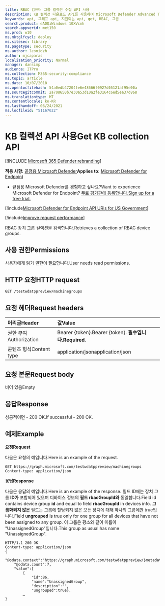 ```yaml
---
title: RBAC 컴퓨터 그룹 컬렉션 수집 API 사용
description: KB 컬렉션 다운로드 API를 사용하여 Microsoft Defender Advanced Threat Protection에서 RBAC 장치 그룹 컬렉션을 검색하는 방법을 학습합니다.
keywords: api, 그래프 api, 지원되는 api, get, RBAC, 그룹
search.product: eADQiWindows 10XVcnh
search.appverid: met150
ms.prod: w10
ms.mktglfcycl: deploy
ms.sitesec: library
ms.pagetype: security
ms.author: leonidzh
author: mjcaparas
localization_priority: Normal
manager: dansimp
audience: ITPro
ms.collection: M365-security-compliance
ms.topic: article
ms.date: 10/07/2018
ms.openlocfilehash: 54a0edb47204fe6e48666f0927d05121af95e00a
ms.sourcegitcommit: 2a708650b7e30a53d10a2fe3164c6ed5ea37d868
ms.translationtype: MT
ms.contentlocale: ko-KR
ms.lasthandoff: 03/24/2021
ms.locfileid: "51167022"
---
```

# <a name="get-kb-collection-api"></a><span data-ttu-id="75158-104">KB 컬렉션 API 사용</span><span class="sxs-lookup"><span data-stu-id="75158-104">Get KB collection API</span></span>

[!INCLUDE [Microsoft 365 Defender rebranding](../../includes/microsoft-defender.md)]


<span data-ttu-id="75158-105">**적용 사항:** [끝점용 Microsoft Defender](https://go.microsoft.com/fwlink/p/?linkid=2154037)</span><span class="sxs-lookup"><span data-stu-id="75158-105">**Applies to:** [Microsoft Defender for Endpoint](https://go.microsoft.com/fwlink/p/?linkid=2154037)</span></span>

- <span data-ttu-id="75158-106">끝점용 Microsoft Defender를 경험하고 싶나요?</span><span class="sxs-lookup"><span data-stu-id="75158-106">Want to experience Microsoft Defender for Endpoint?</span></span> [<span data-ttu-id="75158-107">무료 평가판에 등록합니다.</span><span class="sxs-lookup"><span data-stu-id="75158-107">Sign up for a free trial.</span></span>](https://www.microsoft.com/microsoft-365/windows/microsoft-defender-atp?ocid=docs-wdatp-exposedapis-abovefoldlink) 

[!include[Microsoft Defender for Endpoint API URIs for US Government](../../includes/microsoft-defender-api-usgov.md)]

[!include[Improve request performance](../../includes/improve-request-performance.md)]


<span data-ttu-id="75158-108">RBAC 장치 그룹 컬렉션을 검색합니다.</span><span class="sxs-lookup"><span data-stu-id="75158-108">Retrieves a collection of RBAC device groups.</span></span>

## <a name="permissions"></a><span data-ttu-id="75158-109">사용 권한</span><span class="sxs-lookup"><span data-stu-id="75158-109">Permissions</span></span>
<span data-ttu-id="75158-110">사용자에게 읽기 권한이 필요합니다.</span><span class="sxs-lookup"><span data-stu-id="75158-110">User needs read permissions.</span></span>

## <a name="http-request"></a><span data-ttu-id="75158-111">HTTP 요청</span><span class="sxs-lookup"><span data-stu-id="75158-111">HTTP request</span></span>
```
GET /testwdatppreview/machinegroups
```

## <a name="request-headers"></a><span data-ttu-id="75158-112">요청 헤더</span><span class="sxs-lookup"><span data-stu-id="75158-112">Request headers</span></span>

<span data-ttu-id="75158-113">머리글</span><span class="sxs-lookup"><span data-stu-id="75158-113">Header</span></span> | <span data-ttu-id="75158-114">값</span><span class="sxs-lookup"><span data-stu-id="75158-114">Value</span></span> 
:---|:---
<span data-ttu-id="75158-115">권한 부여</span><span class="sxs-lookup"><span data-stu-id="75158-115">Authorization</span></span> | <span data-ttu-id="75158-116">Bearer {token}.</span><span class="sxs-lookup"><span data-stu-id="75158-116">Bearer {token}.</span></span> <span data-ttu-id="75158-117">**필수입니다**.</span><span class="sxs-lookup"><span data-stu-id="75158-117">**Required**.</span></span>
<span data-ttu-id="75158-118">콘텐츠 형식</span><span class="sxs-lookup"><span data-stu-id="75158-118">Content type</span></span> | <span data-ttu-id="75158-119">application/json</span><span class="sxs-lookup"><span data-stu-id="75158-119">application/json</span></span>

## <a name="request-body"></a><span data-ttu-id="75158-120">요청 본문</span><span class="sxs-lookup"><span data-stu-id="75158-120">Request body</span></span>
<span data-ttu-id="75158-121">비어 있음</span><span class="sxs-lookup"><span data-stu-id="75158-121">Empty</span></span>

## <a name="response"></a><span data-ttu-id="75158-122">응답</span><span class="sxs-lookup"><span data-stu-id="75158-122">Response</span></span>
<span data-ttu-id="75158-123">성공적이면 - 200 OK.</span><span class="sxs-lookup"><span data-stu-id="75158-123">If successful - 200 OK.</span></span>

## <a name="example"></a><span data-ttu-id="75158-124">예제</span><span class="sxs-lookup"><span data-stu-id="75158-124">Example</span></span>

<span data-ttu-id="75158-125">**요청**</span><span class="sxs-lookup"><span data-stu-id="75158-125">**Request**</span></span>

<span data-ttu-id="75158-126">다음은 요청의 예입니다.</span><span class="sxs-lookup"><span data-stu-id="75158-126">Here is an example of the request.</span></span>

```
GET https://graph.microsoft.com/testwdatppreview/machinegroups
Content-type: application/json
```

<span data-ttu-id="75158-127">**응답**</span><span class="sxs-lookup"><span data-stu-id="75158-127">**Response**</span></span>

<span data-ttu-id="75158-128">다음은 응답의 예입니다.</span><span class="sxs-lookup"><span data-stu-id="75158-128">Here is an example of the response.</span></span>
<span data-ttu-id="75158-129">필드 ID에는 장치 그룹 **ID가** 포함되어 있으며 디바이스 정보의 **필드 rbacGroupId와** 동일합니다.</span><span class="sxs-lookup"><span data-stu-id="75158-129">Field id contains device group **id** and equal to field **rbacGroupId** in devices info.</span></span> <span data-ttu-id="75158-130">**그룹화되지 않은** 필드는 그룹에 할당되지 않은 모든 장치에 대해 하나의 그룹에만 true입니다.</span><span class="sxs-lookup"><span data-stu-id="75158-130">Field **ungrouped** is true only for one group for all devices that have not been assigned to any group.</span></span> <span data-ttu-id="75158-131">이 그룹은 평소와 같이 이름이 "UnassignedGroup"입니다.</span><span class="sxs-lookup"><span data-stu-id="75158-131">This group as usual has name "UnassignedGroup".</span></span>

```
HTTP/1.1 200 OK
Content-type: application/json
{
    "@odata.context":"https://graph.microsoft.com/testwdatppreview/$metadata#MachineGroups",
    "@odata.count":7,
    "value":[
        {
            "id":86,
            "name":"UnassignedGroup",
            "description":"",
            "ungrouped":true},
        …
}
```
